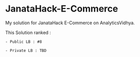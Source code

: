 # JanataHack-E-Commerce
My solution for JanataHack E-Commerce on AnalyticsVidhya.


This Solution ranked : 

    - Public LB : #8
  
    - Private LB : TBD
